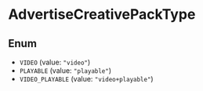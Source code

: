 # AdvertiseCreativePackType

## Enum

* `VIDEO` (value: `"video"`)
* `PLAYABLE` (value: `"playable"`)
* `VIDEO_PLAYABLE` (value: `"video+playable"`)

